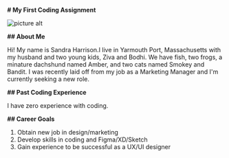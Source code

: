 **# My First Coding Assignment**

![picture alt](https://www.visittheusa.com/sites/default/files/styles/hero_l/public/2017-01/Getty_561511141_TripStop_PacificNRoadt_Hero_FinalCrop_10_14.jpg?itok=AqOcZRGN200x150 "I really enjoy the Pacific Northwest!")

**## About Me**

Hi! My name is Sandra Harrison.I live in Yarmouth Port, Massachusetts with my husband and two young kids, Ziva and Bodhi. We have fish, two frogs, a minature dachshund named Amber, and two cats named Smokey and Bandit. I was recently laid off from my job as a Marketing Manager and I'm currently seeking a new role.

**## Past Coding Experience**

I have zero experience with coding. 

**## Career Goals**

   1. Obtain new job in design/marketing
   2. Develop skills in coding and Figma/XD/Sketch
   3. Gain experience to be successful as a UX/UI      designer